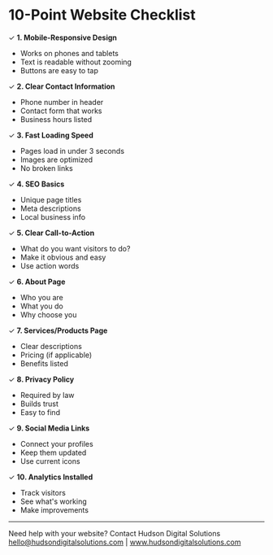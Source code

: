 # 10-Point Website Checklist

✓ **1. Mobile-Responsive Design**
  - Works on phones and tablets
  - Text is readable without zooming
  - Buttons are easy to tap

✓ **2. Clear Contact Information**
  - Phone number in header
  - Contact form that works
  - Business hours listed

✓ **3. Fast Loading Speed**
  - Pages load in under 3 seconds
  - Images are optimized
  - No broken links

✓ **4. SEO Basics**
  - Unique page titles
  - Meta descriptions
  - Local business info

✓ **5. Clear Call-to-Action**
  - What do you want visitors to do?
  - Make it obvious and easy
  - Use action words

✓ **6. About Page**
  - Who you are
  - What you do
  - Why choose you

✓ **7. Services/Products Page**
  - Clear descriptions
  - Pricing (if applicable)
  - Benefits listed

✓ **8. Privacy Policy**
  - Required by law
  - Builds trust
  - Easy to find

✓ **9. Social Media Links**
  - Connect your profiles
  - Keep them updated
  - Use current icons

✓ **10. Analytics Installed**
  - Track visitors
  - See what's working
  - Make improvements

---
Need help with your website? Contact Hudson Digital Solutions
hello@hudsondigitalsolutions.com | www.hudsondigitalsolutions.com